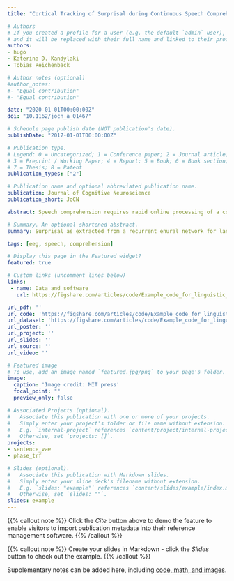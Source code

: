 ```yaml
---
title: "Cortical Tracking of Surprisal during Continuous Speech Comprehension"

# Authors
# If you created a profile for a user (e.g. the default `admin` user), write the username (folder name) here 
# and it will be replaced with their full name and linked to their profile.
authors:
- hugo
- Katerina D. Kandylaki
- Tobias Reichenback

# Author notes (optional)
#author_notes:
#- "Equal contribution"
#- "Equal contribution"

date: "2020-01-01T00:00:00Z"
doi: "10.1162/jocn_a_01467"

# Schedule page publish date (NOT publication's date).
publishDate: "2017-01-01T00:00:00Z"

# Publication type.
# Legend: 0 = Uncategorized; 1 = Conference paper; 2 = Journal article;
# 3 = Preprint / Working Paper; 4 = Report; 5 = Book; 6 = Book section;
# 7 = Thesis; 8 = Patent
publication_types: ["2"]

# Publication name and optional abbreviated publication name.
publication: Journal of Cognitive Neuroscience
publication_short: JoCN

abstract: Speech comprehension requires rapid online processing of a continuous acoustic signal to extract structure and meaning. Previous studies on sentence comprehension have found neural correlates of the predictability of a word given its context, as well as of the precision of such a prediction. However, they have focused on single sentences and on particular words in those sentences. Moreover, they compared neural responses to words with low and high predictability, as well as with low and high precision. However, in speech comprehension, a listener hears many successive words whose predictability and precision vary over a large range. Here, we show that cortical activity in different frequency bands tracks word surprisal in continuous natural speech and that this tracking is modulated by precision. We obtain these results through quantifying surprisal and precision from naturalistic speech using a deep neural network and through relating these speech features to EEG responses of human volunteers acquired during auditory story comprehension. We find significant cortical tracking of surprisal at low frequencies, including the delta band as well as in the higher frequency beta and gamma bands, and observe that the tracking is modulated by the precision. Our results pave the way to further investigate the neurobiology of natural speech comprehension.

# Summary. An optional shortened abstract.
summary: Surprisal as extracted from a recurrent enural network for language modelling is used, along with precision entropy (uncertainty about the next upcoming word), to compute temporal response functions as measured with EEG during naturalsitic story listening.

tags: [eeg, speech, comprehension]

# Display this page in the Featured widget?
featured: true

# Custom links (uncomment lines below)
links:
 - name: Data and software
   url: https://figshare.com/articles/code/Example_code_for_linguistic_TRFs_in_delta_band/9034481/3

url_pdf: ''
url_code: 'https://figshare.com/articles/code/Example_code_for_linguistic_TRFs_in_delta_band/9034481/3'
url_dataset: 'https://figshare.com/articles/code/Example_code_for_linguistic_TRFs_in_delta_band/9034481/3'
url_poster: ''
url_project: ''
url_slides: ''
url_source: ''
url_video: ''

# Featured image
# To use, add an image named `featured.jpg/png` to your page's folder. 
image:
  caption: 'Image credit: MIT press'
  focal_point: ""
  preview_only: false

# Associated Projects (optional).
#   Associate this publication with one or more of your projects.
#   Simply enter your project's folder or file name without extension.
#   E.g. `internal-project` references `content/project/internal-project/index.md`.
#   Otherwise, set `projects: []`.
projects:
- sentence_vae
- phase_trf

# Slides (optional).
#   Associate this publication with Markdown slides.
#   Simply enter your slide deck's filename without extension.
#   E.g. `slides: "example"` references `content/slides/example/index.md`.
#   Otherwise, set `slides: ""`.
slides: example
---
```


{{% callout note %}}
Click the *Cite* button above to demo the feature to enable visitors to import publication metadata into their reference management software.
{{% /callout %}}

{{% callout note %}}
Create your slides in Markdown - click the *Slides* button to check out the example.
{{% /callout %}}

Supplementary notes can be added here, including [code, math, and images](https://wowchemy.com/docs/writing-markdown-latex/).
